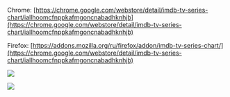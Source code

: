 Chrome: [https://chrome.google.com/webstore/detail/imdb-tv-series-chart/iallhoomcfnppkafmgoncnabadhknhjb](https://chrome.google.com/webstore/detail/imdb-tv-series-chart/iallhoomcfnppkafmgoncnabadhknhjb)

Firefox: [https://addons.mozilla.org/ru/firefox/addon/imdb-tv-series-chart/](https://chrome.google.com/webstore/detail/imdb-tv-series-chart/iallhoomcfnppkafmgoncnabadhknhjb)

![](https://i.imgur.com/gZE6bZD.png)

![](https://i.imgur.com/mbwAZXn.png)


